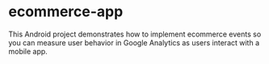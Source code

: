 # ecommerce-app
This Android project demonstrates how to implement ecommerce events so you can measure user behavior in Google Analytics as users interact with a mobile app.
